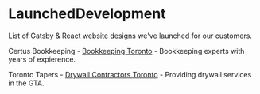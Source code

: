 # LaunchedDevelopment
List of Gatsby & [React website designs](https://atlasagency.ca/) we've launched for our customers.

Certus Bookkeeping - [Bookkeeping Toronto](https://certusbookkeeping.com/)  - Bookkeeping experts with years of expierence. 

Toronto Tapers - [Drywall Contractors Toronto](https://torontotapers.ca/) -  Providing drywall services in the GTA. 
